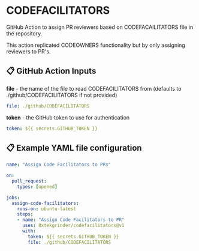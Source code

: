 # CODEFACILITATORS

GitHub Action to assign PR reviewers based on CODEFACAILITATORS file in the repository.

This action replicated CODEOWNERS functionality but by only assigning reviewers to PR's.

## 📋 GitHub Action Inputs

**file** - the name of the file to read CODEFACILITATORS from (defaults to ./github/CODEFACILITATORS if not provided)

```yaml
file: ./github/CODEFACILITATORS
```

**token** - the GitHub token to use for authentication

```yaml
token: ${{ secrets.GITHUB_TOKEN }}
```

## 📋 Example YAML file configuration

```yaml
name: "Assign Code Facilitators to PRs"

on:
  pull_request:
    types: [opened]

jobs:
  assign-code-facilitators:
    runs-on: ubuntu-latest
    steps:
    - name: "Assign Code Facilitators to PR"
      uses: 0xtekgrinder/codefacilitators@v1
      with:
        token: ${{ secrets.GITHUB_TOKEN }}
        file: ./github/CODEFACILITATORS
```
